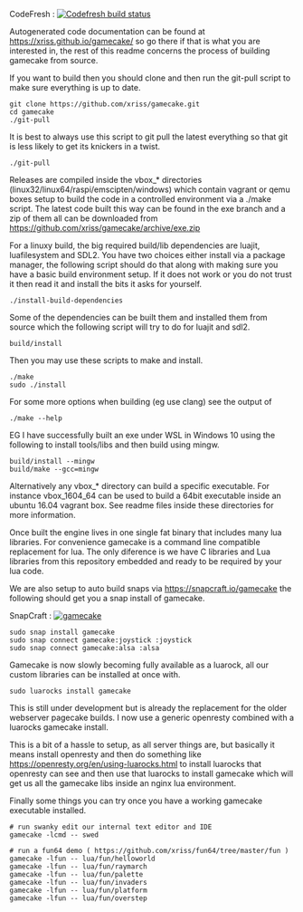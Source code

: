 CodeFresh : [![Codefresh build status]( https://g.codefresh.io/api/badges/pipeline/wetgenes/gamecake%2Fbuild?type=cf-2)]( https://g.codefresh.io/public/accounts/wetgenes/pipelines/new/601e4172aa20d91143f50d90)

Autogenerated code documentation can be found at 
https://xriss.github.io/gamecake/ so go there if that is what you are 
interested in, the rest of this readme concerns the process of building 
gamecake from source.


If you want to build then you should clone and then run the git-pull script to
make sure everything is up to date.

	git clone https://github.com/xriss/gamecake.git
	cd gamecake
	./git-pull


It is best to always use this script to git pull the latest everything 
so that git is less likely to get its knickers in a twist.

	./git-pull



Releases are compiled inside the vbox_* directories
(linux32/linux64/raspi/emscipten/windows) which contain vagrant or qemu boxes
setup to build the code in a controlled environment via a ./make script. The
latest code built this way can be found in the exe branch and a zip of them all
can be downloaded from https://github.com/xriss/gamecake/archive/exe.zip



For a linuxy build, the big required build/lib dependencies are luajit, 
luafilesystem and SDL2. You have two choices either install via a package 
manager, the following script should do that along with making sure you have a 
basic build environment setup. If it does not work or you do not trust it then 
read it and install the bits it asks for yourself.

	./install-build-dependencies

Some of the dependencies can be built them and installed them from source which 
the following script will try to do for luajit and sdl2.

	build/install


Then you may use these scripts to make and install.

	./make
	sudo ./install

For some more options when building (eg use clang) see the output of

	./make --help


EG I have successfully built an exe under WSL in Windows 10 using the 
following to install tools/libs and then build using mingw. 

	build/install --mingw
	build/make --gcc=mingw


Alternatively any vbox_* directory can build a specific executable. For
instance vbox_1604_64 can be used to build a 64bit executable inside an ubuntu
16.04 vagrant box. See readme files inside these directories for more
information.


Once built the engine lives in one single fat binary that includes many 
lua libraries. For convenience gamecake is a command line compatible 
replacement for lua. The only diference is we have C libraries and Lua 
libraries from this repository embedded and ready to be required by 
your lua code.


We are also setup to auto build snaps via https://snapcraft.io/gamecake the following
should get you a snap install of gamecake.

SnapCraft : [![gamecake](https://snapcraft.io/gamecake/badge.svg)](https://snapcraft.io/gamecake)

	sudo snap install gamecake
	sudo snap connect gamecake:joystick :joystick
	sudo snap connect gamecake:alsa :alsa


Gamecake is now slowly becoming fully available as a luarock, all our 
custom libraries can be installed at once with.

	sudo luarocks install gamecake
	
This is still under development but is already the replacement for the 
older webserver pagecake builds. I now use a generic openresty combined 
with a luarocks gamecake install.

This is a bit of a hassle to setup, as all server things are, but 
basically it means install openresty and then do something like 
https://openresty.org/en/using-luarocks.html to install luarocks that 
openresty can see and then use that luarocks to install gamecake which 
will get us all the gamecake libs inside an nginx lua environment.


Finally some things you can try once you have a working gamecake 
executable installed.

	# run swanky edit our internal text editor and IDE
	gamecake -lcmd -- swed

	# run a fun64 demo ( https://github.com/xriss/fun64/tree/master/fun )
	gamecake -lfun -- lua/fun/helloworld
	gamecake -lfun -- lua/fun/raymarch
	gamecake -lfun -- lua/fun/palette
	gamecake -lfun -- lua/fun/invaders
	gamecake -lfun -- lua/fun/platform
	gamecake -lfun -- lua/fun/overstep



